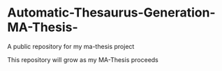 # Automatic-Thesaurus-Generation-MA-Thesis-
A public repository for my ma-thesis project

This repository will grow as my MA-Thesis proceeds
